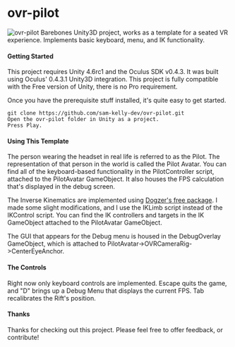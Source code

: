 ovr-pilot
=========

![ovr-pilot](http://i.imgur.com/jp1JYSS.png)
Barebones Unity3D project, works as a template for a seated VR experience. Implements basic keyboard, menu, and IK functionality.

#### Getting Started

This project requires Unity 4.6rc1 and the Oculus SDK v0.4.3. It was built using Oculus' 0.4.3.1 Unity3D integration. This project is fully compatible with the Free version of Unity, there is no Pro requirement.

Once you have the prerequisite stuff installed, it's quite easy to get started.

    git clone https://github.com/sam-kelly-dev/ovr-pilot.git
    Open the ovr-pilot folder in Unity as a project.
    Press Play.

#### Using This Template

The person wearing the headset in real life is referred to as the Pilot. The representation of that person in the world is called the Pilot Avatar. You can find all of the keyboard-based functionality in the PilotController script, attached to the PilotAvatar GameObject. It also houses the FPS calculation that's displayed in the debug screen.

The Inverse Kinematics are implemented using [Dogzer's free package](http://u3d.as/content/dogzer/inverse-kinematics/2fP). I made some slight modifications, and I use the IKLimb script instead of the IKControl script. You can find the IK controllers and targets in the IK GameObject attached to the PilotAvatar GameObject.

The GUI that appears for the Debug menu is housed in the DebugOverlay GameObject, which is attached to PilotAvatar->OVRCameraRig->CenterEyeAnchor. 

#### The Controls

Right now only keyboard controls are implemented. Escape quits the game, and "D" brings up a Debug Menu that displays the current FPS. Tab recalibrates the Rift's position.

#### Thanks

Thanks for checking out this project. Please feel free to offer feedback, or contribute!
